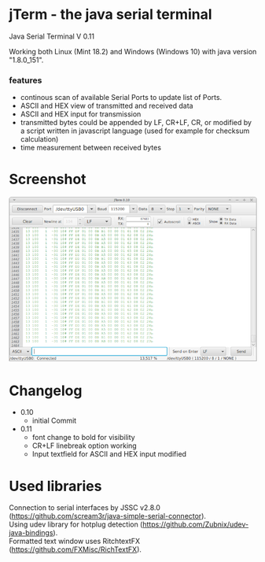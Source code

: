 # jTerm - the java serial terminal

Java Serial Terminal V 0.11


Working both Linux (Mint 18.2) and Windows (Windows 10) with java version "1.8.0_151". 

### features
- continous scan of available Serial Ports to update list of Ports.
- ASCII and HEX view of transmitted and received data
- ASCII and HEX input for transmission
- transmitted bytes could be appended by LF, CR+LF, CR, or modified by a script written in javascript language (used for example for checksum calculation)
- time measurement between received bytes

# Screenshot
![Screenshot](jTerm_screenshot.png?raw=true "Screenshot V0.10")

# Changelog
- 0.10
  - initial Commit
- 0.11
  - font change to bold for visibility
  - CR+LF linebreak option working
  - Input textfield for ASCII and HEX input modified

# Used libraries
Connection to serial interfaces by JSSC v2.8.0 (<https://github.com/scream3r/java-simple-serial-connector>).<br />
Using udev library for hotplug detection (<https://github.com/Zubnix/udev-java-bindings>).<br />
Formatted text window uses RitchtextFX (<https://github.com/FXMisc/RichTextFX>).<br />



